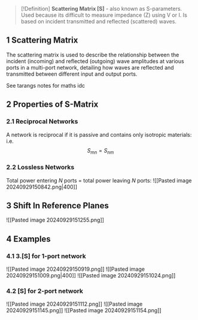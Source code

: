 > [!Definition]
> **Scattering Matrix [S]** - also known as S-parameters. Used because its difficult to measure impedance (Z) using V or I. Is based on incident transmitted and reflected (scattered) waves.

## 1 Scattering Matrix

The scattering matrix is used to describe the relationship between the incident (incoming) and reflected (outgoing) wave amplitudes at various ports in a multi-port network, detailing how waves are reflected and transmitted between different input and output ports.

See tarangs notes for maths idc

## 2 Properties of S-Matrix
### 2.1 Reciprocal Networks
A network is reciprocal if it is passive and contains only isotropic materials:
i.e.
$$S_{mn} = S_{nm}$$

### 2.2 Lossless Networks
Total power entering $N$ ports = total power leaving $N$ ports:
![[Pasted image 20240929150842.png|400]]


## 3 Shift In Reference Planes
![[Pasted image 20240929151255.png]]



## 4 Examples
### 4.1 3.[S] for 1-port network
![[Pasted image 20240929150919.png]]
![[Pasted image 20240929151009.png|400]]
![[Pasted image 20240929151024.png]]

### 4.2 [S] for 2-port network
![[Pasted image 20240929151112.png]]
![[Pasted image 20240929151145.png]]
![[Pasted image 20240929151154.png]]
